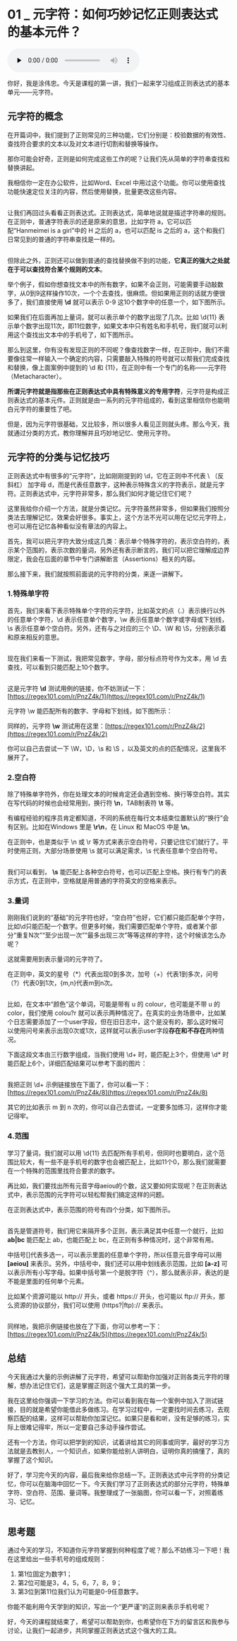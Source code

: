 # 01 _ 元字符：如何巧妙记忆正则表达式的基本元件？

<audio id="audio" title="01 | 元字符：如何巧妙记忆正则表达式的基本元件？" controls="" preload="none"><source id="mp3" src="https://static001.geekbang.org/resource/audio/ca/a9/cab5b6b584b68e12933076b518e7aaa9.mp3"></audio>

你好，我是涂伟忠。今天是课程的第一讲，我们一起来学习组成正则表达式的基本单元——元字符。

## 元字符的概念

在开篇词中，我们提到了正则常见的三种功能，它们分别是：校验数据的有效性、查找符合要求的文本以及对文本进行切割和替换等操作。<br/>
<img src="https://static001.geekbang.org/resource/image/54/1b/54a184548d369ca04ad4b69cd15dac1b.png" alt="">

那你可能会好奇，正则是如何完成这些工作的呢？让我们先从简单的字符串查找和替换讲起。

我相信你一定在办公软件，比如Word、Excel 中用过这个功能。你可以使用查找功能快速定位关注的内容，然后使用替换，批量更改这些内容。

<img src="https://static001.geekbang.org/resource/image/68/33/682df773ff276084ca4f934af53fa233.png" alt="">

让我们再回过头看看正则表达式。正则表达式，简单地说就是描述字符串的规则。在正则中，普通字符表示的还是原来的意思，比如字符 a，它可以匹配“Hanmeimei is a girl”中的 H 之后的 a，也可以匹配 is 之后的 a，这个和我们日常见到的普通的字符串查找是一样的。

<img src="https://static001.geekbang.org/resource/image/c5/f6/c54ddfaa8a56453afed49f31022a8df6.png" alt="">

但除此之外，正则还可以做到普通的查找替换做不到的功能，**它真正的<strong><strong>强大之处**</strong>就在于可以查找符合某个规则的文本</strong>。

举个例子，假如你想查找文本中的所有数字，如果不会正则，可能需要手动敲数字，从0到9这样操作10次，一个个去查找，很麻烦。但如果用正则的话就方便很多了，我们直接使用 **\d** 就可以表示 0-9 这10个数字中的任意一个，如下图所示。

<img src="https://static001.geekbang.org/resource/image/3a/ab/3af8dd848b2d625db7831aa8adcd6fab.png" alt=""><br/>
如果我们在后面再加上量词，就可以表示单个的数字出现了几次。比如 \d{11} 表示单个数字出现11次，即11位数字，如果文本中只有姓名和手机号，我们就可以利用这个查找出文本中的手机号了，如下图所示。

<img src="https://static001.geekbang.org/resource/image/5a/bd/5a0ce54804cc08eb3622f418c3af45bd.png" alt=""><br/>
那么到这里，你有没有发现正则的不同呢？像查找数字一样，在正则中，我们不需要像往常一样输入一个确定的内容，只需要敲入特殊的符号就可以帮我们完成查找和替换，像上面案例中提到的 \d 和 {11}，在正则中有一个专门的名称——元字符（Metacharacter）。

**所谓元字符就是指那些在正则表达式中具有特殊意义的专用字符**，元字符是构成正则表达式的基本元件。正则就是由一系列的元字符组成的，看到这里相信你也能明白元字符的重要性了吧。

但是，因为元字符很基础，又比较多，所以很多人看见正则就头疼。那么今天，我就通过分类的方式，教你理解并且巧妙地记忆、使用元字符。

## 元字符的分类与记忆技巧

正则表达式中有很多的“元字符”，比如刚刚提到的 \d，它在正则中不代表 \ （反斜杠） 加字母 d，而是代表任意数字，这种表示特殊含义的字符表示，就是元字符。正则表达式中，元字符非常多，那么我们如何才能记住它们呢？

这里我给你介绍一个方法，就是分类记忆。元字符虽然非常多，但如果我们按照分类法去理解记忆，效果会好很多。事实上，这个方法不光可以用在记忆元字符上，也可以用在记忆各种看似没有章法的内容上。

首先，我可以把元字符大致分成这几类：表示单个特殊字符的，表示空白符的，表示某个范围的，表示次数的量词，另外还有表示断言的，我们可以把它理解成边界限定，我会在后面的章节中专门讲解断言（Assertions）相关的内容。<br/>
<img src="https://static001.geekbang.org/resource/image/97/bb/97f9aa05196ecba15a433e6e517093bb.png" alt="">

那么接下来，我们就按照前面说的元字符的分类，来逐一讲解下。

### 1.特殊单字符

首先，我们来看下表示特殊单个字符的元字符，比如英文的点（.）表示换行以外的任意单个字符，\d 表示任意单个数字，\w 表示任意单个数字或字母或下划线，\s 表示任意单个空白符。另外，还有与之对应的三个 \D、\W 和 \S，分别表示着和原来相反的意思。

<img src="https://static001.geekbang.org/resource/image/19/4b/199562249878c0967dde9f23c0b4904b.png" alt="">

现在我们来看一下测试，我把常见数字，字母，部分标点符号作为文本，用 \d 去查找，可以看到只能匹配上10个数字。

<img src="https://static001.geekbang.org/resource/image/13/a5/1380b43ba8a8ebf4a307a5d0a4e35aa5.png" alt="">

这是元字符 **\d** 测试用例的链接，你不妨测试一下：[https://regex101.com/r/PnzZ4k/1](https://regex101.com/r/PnzZ4k/1)

元字符 \w 能匹配所有的数字、字母和下划线，如下图所示：

<img src="https://static001.geekbang.org/resource/image/60/f1/60041ca73688567b0bae04950f8be0f1.png" alt=""><br/>
同样的，元字符 **\w** 测试用在这里：[https://regex101.com/r/PnzZ4k/2](https://regex101.com/r/PnzZ4k/2)

你可以自己去尝试一下 \W，\D，\s 和 \S ，以及英文的点的匹配情况，这里我不展开了。

### 2.空白符

除了特殊单字符外，你在处理文本的时候肯定还会遇到空格、换行等空白符。其实在写代码的时候也会经常用到，换行符 **\n**，TAB制表符 **\t** 等。

有编程经验的程序员肯定都知道，不同的系统在每行文本结束位置默认的“换行”会有区别。比如在Windows 里是 **\r\n**，在 Linux 和 MacOS 中是 **\n**。

在正则中，也是类似于 \n 或 \r 等方式来表示空白符号，只要记住它们就行了。平时使用正则，大部分场景使用 \s 就可以满足需求，\s 代表任意单个空白符号。

<img src="https://static001.geekbang.org/resource/image/01/66/01b6c8de6ee6c440471c15f96d00d466.png" alt="">

我们可以看到，  **\s** 能匹配上各种空白符号，也可以匹配上空格。换行有专门的表示方式，在正则中，空格就是用普通的字符英文的空格来表示。

### 3.量词

刚刚我们说到的“基础”的元字符也好，“空白符”也好，它们都只能匹配单个字符，比如\d只能匹配一个数字。但更多时候，我们需要匹配单个字符，或者某个部分“重复N次”“至少出现一次”“最多出现三次”等等这样的字符，这个时候该怎么办呢？

这就需要用到表示量词的元字符了。

在正则中，英文的星号（*）代表出现0到多次，加号（+）代表1到多次，问号（?）代表0到1次，{m,n}代表m到n次。

<img src="https://static001.geekbang.org/resource/image/2b/c3/2b03098dcc203c648a40f89a0ba77fc3.png" alt="">

比如，在文本中“颜色”这个单词，可能是带有 u 的 colour，也可能是不带 u 的 color，我们使用 colou?r 就可以表示两种情况了。在真实的业务场景中，比如某个日志需要添加了一个user字段，但在旧日志中，这个是没有的，那么这时候可以使用问号来表示出现0次或1次，这样就可以表示user字段**存在和不存在**两种情况。

下面这段文本由三行数字组成，当我们使用 \d+ 时，能匹配上3个，但使用 \d* 时能匹配上6个，详细匹配结果可以参考下面的图片：

<img src="https://static001.geekbang.org/resource/image/f0/4e/f0696d3fbc55c5a75832472e227a614e.png" alt="">

我把正则 \d+ 示例链接放在下面了，你可以看一下：[https://regex101.com/r/PnzZ4k/8](https://regex101.com/r/PnzZ4k/8)

其它的比如表示 m 到 n 次的，你可以自己去尝试，一定要多加练习，这样你才能记得牢。

### 4.范围

学习了量词，我们就可以用 \d{11} 去匹配所有手机号，但同时也要明白，这个范围比较大，有一些不是手机号的数字也会被匹配上，比如11个0，那么我们就需要在一个特殊的范围里找符合要求的数字。

再比如，我们要找出所有元音字母aeiou的个数，这又要如何实现呢？在正则表达式中，表示范围的元字符可以轻松帮我们搞定这样的问题。

在正则表达式中，表示范围的符号有四个分类，如下图所示。

<img src="https://static001.geekbang.org/resource/image/84/22/84625cc80a90dba2c629282e3f213622.png" alt="">

首先是管道符号，我们用它来隔开多个正则，表示满足其中任意一个就行，比如 **ab|bc** 能匹配上 ab，也能匹配上 bc，在正则有多种情况时，这个非常有用。

中括号[]代表多选一，可以表示里面的任意单个字符，所以任意元音字母可以用 **[aeiou]** 来表示。另外，中括号中，我们还可以用中划线表示范围，比如 **[a-z]** 可以表示所有小写字母。如果中括号第一个是脱字符（^），那么就表示非，表达的是不能是里面的任何单个元素。

比如某个资源可能以 http:// 开头，或者 https:// 开头，也可能以 ftp:// 开头，那么资源的协议部分，我们可以使用 (https?|ftp):// 来表示。

<img src="https://static001.geekbang.org/resource/image/22/3d/22b3ef8c95b01adddebad77fed106a3d.png" alt="">

同样地，我把示例链接也放在了下面，你可以参考一下：[https://regex101.com/r/PnzZ4k/5](https://regex101.com/r/PnzZ4k/5)

## 总结

今天我通过大量的示例讲解了元字符，希望可以帮助你加强对正则各类元字符的理解，想办法记住它们，这是掌握正则这个强大工具的第一步。

我在这里给你强调一下学习的方法。你可以看到我在每一个案例中加入了测试链接，目的就是希望你能借此多做练习。在学习过程中，一定要找时间去练习，去观察匹配的结果，这样可以帮助你加深记忆。如果只是看和听，没有足够的练习，实际上很难记得牢，所以一定要自己多动手操作尝试。

还有一个方法，你可以把学到的知识，试着讲给其它的同事或同学，最好的学习方法就是去教别人，一个知识点，如果你能给别人讲明白，证明你真的搞懂了，真的掌握了这个知识。

好了，学习完今天的内容，最后我来给你总结一下。正则表达式中元字符的分类记忆，你可以在脑海中回忆一下。今天我们学习了正则表达式的部分元字符，特殊单字符、空白符、范围、量词等。我整理成了一张脑图，你可以看一下，对照着练习、记忆。

<img src="https://static001.geekbang.org/resource/image/ff/52/ffd9cd49a79599e7efa4aba069faee52.png" alt="">

## 思考题

通过今天的学习，不知道你元字符掌握到何种程度了呢？那么不妨练习一下吧！我在这里给出一些手机号的组成规则：

1. 第1位固定为数字1；
1. 第2位可能是3，4，5，6，7，8，9；
1. 第3位到第11位我们认为可能是0-9任意数字。

你能不能利用今天学到的知识，写出一个“更严谨”的正则来表示手机号呢？

好，今天的课程就结束了，希望可以帮助到你，也希望你在下方的留言区和我参与讨论，让我们一起进步，共同掌握正则表达式这个强大的工具。
